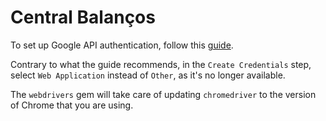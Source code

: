 # Central Balanços

To set up Google API authentication, 
follow this [guide](https://github.com/gimite/google-drive-ruby/blob/master/doc/authorization.md```).

Contrary to what the guide recommends, in the `Create Credentials` step, 
select `Web Application` instead of `Other`, as it's no longer available.   

The `webdrivers` gem will take care of updating `chromedriver` to the version of
Chrome that you are using.

